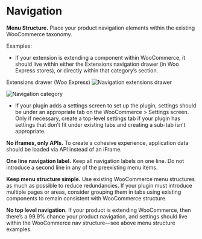 # Navigation

**Menu Structure.** Place your product navigation elements within the existing WooCommerce taxonomy.

Examples:

- If your extension is extending a component within WooCommerce, it should live within either the Extensions navigation drawer (in Woo Express stores), or directly within that category’s section.

Extensions drawer (Woo Express)
![Navigation extensions drawer](https://woo-docs-multi-com.go-vip.net/docs/wp-content/uploads/sites/3/2024/01/Image-1224x572-1.png)

![Navigation category](https://woo-docs-multi-com.go-vip.net/docs/wp-content/uploads/sites/3/2024/01/Image-1242x764-1.png)

- If your plugin adds a settings screen to set up the plugin, settings should be under an appropriate tab on the WooCommerce > Settings screen. Only if necessary, create a top-level settings tab if your plugin has settings that don’t fit under existing tabs and creating a sub-tab isn’t appropriate.

**No iframes, only APIs.** To create a cohesive experience, application data should be loaded via API instead of an iFrame.

**One line navigation label.** Keep all navigation labels on one line. Do not introduce a second line in any of the preexisting menu items.

**Keep menu structure simple.** Use existing WooCommerce menu structures as much as possible to reduce redundancies. If your plugin must introduce multiple pages or areas, consider grouping them in tabs using existing components to remain consistent with WooCommerce structure. 

**No top level navigation.** If your product is extending WooCommerce, then there’s a 99.9% chance your product navigation, and settings should live within the WooCommerce nav structure—see above menu structure examples.